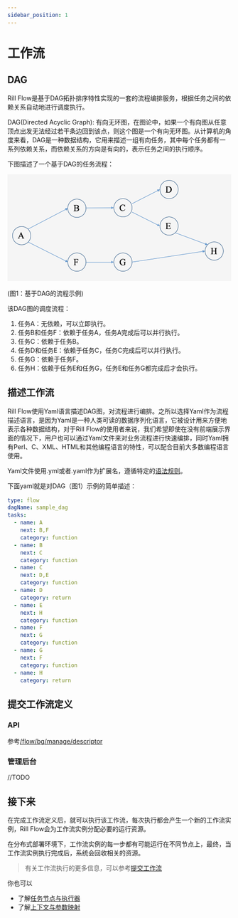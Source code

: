 ```yaml
---
sidebar_position: 1
---
```


# 工作流
## DAG

Rill Flow是基于DAG拓扑排序特性实现的一套的流程编排服务，根据任务之间的依赖关系自动地进行调度执行。

DAG(Directed Acyclic Graph): 有向无环图，在图论中，如果一个有向图从任意顶点出发无法经过若干条边回到该点，则这个图是一个有向无环图。从计算机的角度来看，DAG是一种数据结构，它用来描述一组有向任务，其中每个任务都有一系列依赖关系，而依赖关系的方向是有向的，表示任务之间的执行顺序。

下图描述了一个基于DAG的任务流程：

![DAG](assets/dag_flow.png)

(图1：基于DAG的流程示例)

该DAG图的调度流程：

1. 任务A：无依赖，可以立即执行。
2. 任务B和任务F：依赖于任务A，任务A完成后可以并行执行。
3. 任务C：依赖于任务B。
4. 任务D和任务E：依赖于任务C，任务C完成后可以并行执行。
5. 任务G：依赖于任务F。
6. 任务H：依赖于任务E和任务G，任务E和任务G都完成后才会执行。


## 描述工作流

Rill Flow使用Yaml语言描述DAG图，对流程进行编排。之所以选择Yaml作为流程描述语言，是因为Yaml是一种人类可读的数据序列化语言，它被设计用来方便地表示各种数据结构，对于Rill Flow的使用者来说，我们希望即使在没有前端展示界面的情况下，用户也可以通过Yaml文件来对业务流程进行快速编排，同时Yaml拥有Perl、C、XML、HTML和其他编程语言的特性，可以配合目前大多数编程语言使用。

Yaml文件使用.yml或者.yaml作为扩展名，遵循特定的[语法规则](https://yaml.org/)。

下面yaml就是对DAG（图1）示例的简单描述：
```yaml
type: flow
dagName: sample_dag
tasks:
  - name: A
    next: B,F
    category: function
  - name: B
    next: C
    category: function
  - name: C
    next: D,E
    category: function
  - name: D
    category: return
  - name: E
    next: H
    category: function
  - name: F
    next: G
    category: function
  - name: G
    next: F
    category: function
  - name: H
    category: return
```

## 提交工作流定义

### API
参考[/flow/bg/manage/descriptor](/docs/user-guide/07-api.md#创建工作流)

### 管理后台
//TODO

## 接下来

在完成工作流定义后，就可以执行该工作流，每次执行都会产生一个新的工作流实例，Rill Flow会为工作流实例分配必要的运行资源。

在分布式部署环境下，工作流实例的每一步都有可能运行在不同节点上，最终，当工作流实例执行完成后，系统会回收相关的资源。

> 有关工作流执行的更多信息，可以参考[提交工作流](/docs/user-guide/04-execution/01-execute.md)

你也可以

* 了解[任务节点与执行器](/docs/user-guide/03-defination/02-task-and-dispatcher.md)
* 了解[上下文与参数映射](/docs/user-guide/03-defination/04-context-and-mapping.md)
